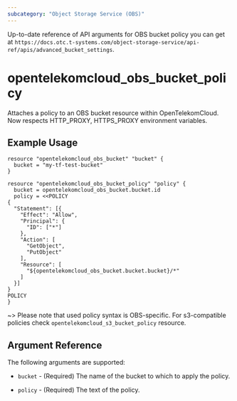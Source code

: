 ```yaml
---
subcategory: "Object Storage Service (OBS)"
---
```


Up-to-date reference of API arguments for OBS bucket policy you can get at
`https://docs.otc.t-systems.com/object-storage-service/api-ref/apis/advanced_bucket_settings`.

# opentelekomcloud_obs_bucket_policy

Attaches a policy to an OBS bucket resource within OpenTelekomCloud.
Now respects HTTP_PROXY, HTTPS_PROXY environment variables.

## Example Usage

```hcl
resource "opentelekomcloud_obs_bucket" "bucket" {
  bucket = "my-tf-test-bucket"
}

resource "opentelekomcloud_obs_bucket_policy" "policy" {
  bucket = opentelekomcloud_obs_bucket.bucket.id
  policy = <<POLICY
{
  "Statement": [{
    "Effect": "Allow",
    "Principal": {
      "ID": ["*"]
    },
    "Action": [
      "GetObject",
      "PutObject"
    ],
    "Resource": [
      "${opentelekomcloud_obs_bucket.bucket.bucket}/*"
    ]
  }]
}
POLICY
}
```

~>
  Please note that used policy syntax is OBS-specific. For s3-compatible policies check
  `opentelekomcloud_s3_bucket_policy` resource.

## Argument Reference

The following arguments are supported:

* `bucket` - (Required) The name of the bucket to which to apply the policy.

* `policy` - (Required) The text of the policy.

